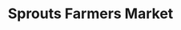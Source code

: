 ---
title: "Sprouts Farmers Market"
url: /miami/sprouts-farmers-market-southwest-27th-terrace/
shop: supermarket
---